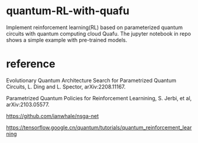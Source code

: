 # quantum-RL-with-quafu
Implement reinforcement learning(RL) based on parameterized quantum circuits with quantum computing cloud Quafu. The jupyter notebook in repo shows a simple example with pre-trained models.

# reference
Evolutionary Quantum Architecture Search for Parametrized Quantum Circuits, L. Ding and L. Spector, arXiv:2208.11167.

Parametrized Quantum Policies for Reinforcement Learnining, S. Jerbi, et al, arXiv:2103.05577.

https://github.com/ianwhale/nsga-net

https://tensorflow.google.cn/quantum/tutorials/quantum_reinforcement_learning
